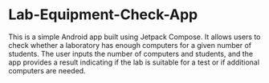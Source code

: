 # Lab-Equipment-Check-App
This is a simple Android app built using Jetpack Compose. It allows users to check whether a laboratory has enough computers for a given number of students. The user inputs the number of computers and students, and the app provides a result indicating if the lab is suitable for a test or if additional computers are needed.
